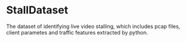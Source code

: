# StallDataset
The dataset of identifying live video stalling, which includes pcap files, client parametes and traffic features extracted by python.
